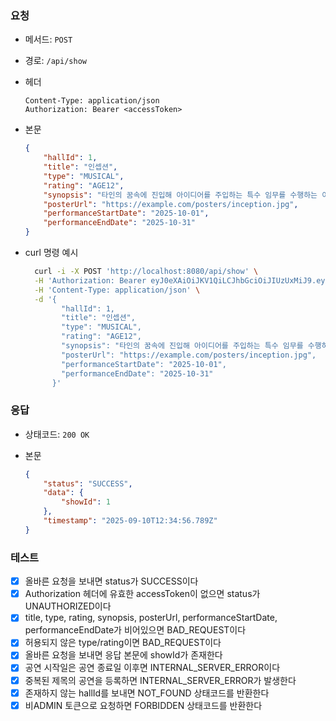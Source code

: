 ### 요청

- 메서드: `POST`
- 경로: `/api/show`
- 헤더

    ```
    Content-Type: application/json
    Authorization: Bearer <accessToken>
    ```

- 본문

    ```json
    {
        "hallId": 1,
        "title": "인셉션",
        "type": "MUSICAL",
        "rating": "AGE12",
        "synopsis": "타인의 꿈속에 진입해 아이디어를 주입하는 특수 임무를 수행하는 이야기.",
        "posterUrl": "https://example.com/posters/inception.jpg",
        "performanceStartDate": "2025-10-01",
        "performanceEndDate": "2025-10-31"
    }
    ```


- curl 명령 예시

    ```bash
      curl -i -X POST 'http://localhost:8080/api/show' \
      -H 'Authorization: Bearer eyJ0eXAiOiJKV1QiLCJhbGciOiJIUzUxMiJ9.eyJzdWIiOiJ0ZXN0MTIzNCIsInJvbGVzIjoiUk9MRV9BRE1JTiIsInVzZXJJZCI6InRlc3QxMjM0Iiwibmlja05hbWUiOiJ0ZXN0IiwiaWF0IjoxNzU3MzExNDc5LCJleHAiOjE3NTczMTIwNzl9.xhEkuZEF0gZlvyX_F2kiAMEMGw_C2ZtGL8PmzLxhZQW32A9hmr6M0nauYEejXOFrZAb3nMdU3jFLxuhDWDbE2g' \
      -H 'Content-Type: application/json' \
      -d '{
            "hallId": 1,
            "title": "인셉션",
            "type": "MUSICAL",
            "rating": "AGE12",
            "synopsis": "타인의 꿈속에 진입해 아이디어를 주입하는 특수 임무를 수행하는 이야기.",
            "posterUrl": "https://example.com/posters/inception.jpg",
            "performanceStartDate": "2025-10-01",
            "performanceEndDate": "2025-10-31"
          }'
    ```

### 응답

- 상태코드: `200 OK`
- 본문

    ```json
    {
        "status": "SUCCESS",
        "data": {
            "showId": 1
        },
        "timestamp": "2025-09-10T12:34:56.789Z"
    }
    ```

### 테스트

- [x] 올바른 요청을 보내면 status가 SUCCESS이다
- [x] Authorization 헤더에 유효한 accessToken이 없으면 status가 UNAUTHORIZED이다
- [x] title, type, rating, synopsis, posterUrl, performanceStartDate, performanceEndDate가 비어있으면 BAD_REQUEST이다
- [x] 허용되지 않은 type/rating이면 BAD_REQUEST이다
- [x] 올바른 요청을 보내면 응답 본문에 showId가 존재한다
- [x] 공연 시작일은 공연 종료일 이후면 INTERNAL_SERVER_ERROR이다
- [x] 중복된 제목의 공연을 등록하면 INTERNAL_SERVER_ERROR가 발생한다
- [x] 존재하지 않는 hallId를 보내면 NOT_FOUND 상태코드를 반환한다
- [x] 비ADMIN 토큰으로 요청하면 FORBIDDEN 상태코드를 반환한다
